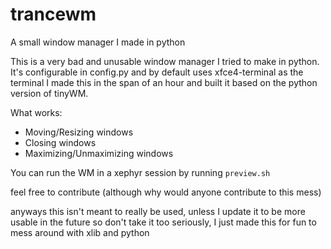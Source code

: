 # trancewm
A small window manager I made in python

This is a very bad and unusable window manager I tried to make in python. It's configurable in config.py and by default uses xfce4-terminal as the terminal
I made this in the span of an hour and built it based on the python version of tinyWM.

What works:
- Moving/Resizing windows
- Closing windows
- Maximizing/Unmaximizing windows

You can run the WM in a xephyr session by running `preview.sh`

feel free to contribute (although why would anyone contribute to this mess)

anyways this isn't meant to really be used, unless I update it to be more usable in the future so don't take it too seriously, I just made this for fun to mess around with xlib and python
